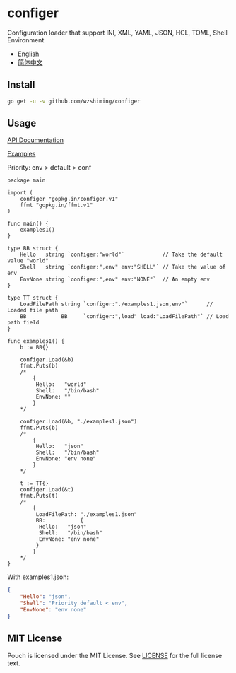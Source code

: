 # configer

Configuration loader that support INI, XML, YAML, JSON, HCL, TOML, Shell Environment

- [English](https://github.com/wzshiming/configer/blob/master/README.md)
- [简体中文](https://github.com/wzshiming/configer/blob/master/README_cn.md)

## Install

``` bash
go get -u -v github.com/wzshiming/configer
```

## Usage

[API Documentation](http://godoc.org/github.com/wzshiming/configer)

[Examples](https://github.com/wzshiming/configer/blob/master/examples/main.go)

Priority: env > default > conf

``` golang
package main

import (
	configer "gopkg.in/configer.v1"
	ffmt "gopkg.in/ffmt.v1"
)

func main() {
	examples1()
}

type BB struct {
	Hello   string `configer:"world"`            // Take the default value "world"
	Shell   string `configer:",env" env:"SHELL"` // Take the value of env
	EnvNone string `configer:",env" env:"NONE"`  // An empty env
}

type TT struct {
	LoadFilePath string `configer:"./examples1.json,env"`      // Loaded file path
	BB           BB     `configer:",load" load:"LoadFilePath"` // Load path field
}

func examples1() {
	b := BB{}

	configer.Load(&b)
	ffmt.Puts(b)
	/*
		{
		 Hello:   "world"
		 Shell:   "/bin/bash"
		 EnvNone: ""
		}
	*/

	configer.Load(&b, "./examples1.json")
	ffmt.Puts(b)
	/*
		{
		 Hello:   "json"
		 Shell:   "/bin/bash"
		 EnvNone: "env none"
		}
	*/

	t := TT{}
	configer.Load(&t)
	ffmt.Puts(t)
	/*
		{
		 LoadFilePath: "./examples1.json"
		 BB:           {
		  Hello:   "json"
		  Shell:   "/bin/bash"
		  EnvNone: "env none"
		 }
		}
	*/
}

```

With examples1.json:

``` json
{
    "Hello": "json",
    "Shell": "Priority default < env",
    "EnvNone": "env none"
}
```

## MIT License

Pouch is licensed under the MIT License. See [LICENSE](https://github.com/wzshiming/configer/blob/master/LICENSE) for the full license text.
